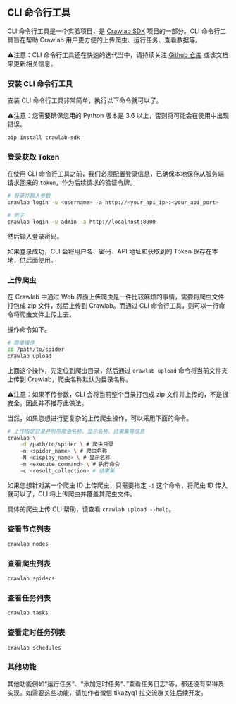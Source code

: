 ## CLI 命令行工具

CLI 命令行工具是一个实验项目，是 [Crawlab SDK](https://github.com/crawlab-team/crawlab-sdk) 项目的一部分。CLI 命令行工具旨在帮助 Crawlab 用户更方便的上传爬虫、运行任务、查看数据等。

⚠️注意：CLI 命令行工具还在快速的迭代当中，请持续关注 [Github 仓库](https://github.com/crawlab-team/crawlab-sdk) 或该文档来更新相关信息。

### 安装 CLI 命令行工具

安装 CLI 命令行工具非常简单，执行以下命令就可以了。

⚠️注意：您需要确保您用的 Python 版本是 3.6 以上，否则将可能会在使用中出现错误。

```bash
pip install crawlab-sdk
```

### 登录获取 Token

在使用 CLI 命令行工具之前，我们必须配置登录信息，已确保本地保存从服务端请求回来的 `token`，作为后续请求的验证令牌。

```bash
# 登录并输入参数
crawlab login -u <username> -a http://<your_api_ip>:<your_api_port>

# 例子
crawlab login -u admin -a http://localhost:8000
```

然后输入登录密码。

如果登录成功，CLI 会将用户名、密码、API 地址和获取到的 Token 保存在本地，供后面使用。

### 上传爬虫

在 Crawlab 中通过 Web 界面上传爬虫是一件比较麻烦的事情，需要将爬虫文件打包成 zip 文件，然后上传到 Crawlab。而通过 CLI 命令行工具，则可以一行命令将爬虫文件上传上去。

操作命令如下。

```bash
# 简单操作
cd /path/to/spider
crawlab upload
```

上面这个操作，先定位到爬虫目录，然后通过 `crawlab upload` 命令将当前文件夹上传到 Crawlab，爬虫名称默认为目录名称。

⚠️注意：如果不传参数，CLI 会将当前整个目录打包成 zip 文件并上传的，不是很安全，因此并不推荐此做法。

当然，如果您想进行更复杂的上传爬虫操作，可以采用下面的命令。

```bash
# 上传指定目录并附带爬虫名称、显示名称、结果集等信息
crawlab \
	-d /path/to/spider \ # 爬虫目录
	-n <spider_name> \ # 爬虫名称
	-N <display_name> \ # 显示名称
	-m <execute_command> \ # 执行命令
	-c <result_collection> # 结果集
```

如果您想针对某一个爬虫 ID 上传爬虫，只需要指定 `-i` 这个命令，将爬虫 ID 传入就可以了，CLI 将上传爬虫并覆盖其爬虫文件。

具体的爬虫上传 CLI 帮助，请查看 `crawlab upload --help`。

### 查看节点列表

```bash
crawlab nodes
```

### 查看爬虫列表

```bash
crawlab spiders
```

### 查看任务列表

```bash
crawlab tasks
```

### 查看定时任务列表

```bash
crawlab schedules
```

### 其他功能

其他功能例如“运行任务”、“添加定时任务“、”查看任务日志“等，都还没有来得及实现。如需要这些功能，请加作者微信 tikazyq1 拉交流群关注后续开发。
